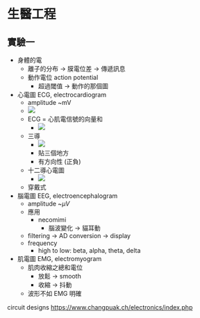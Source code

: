 # 生醫工程
## 實驗一
- 身體的電
	- 離子的分布 → 膜電位差 → 傳遞訊息
	- 動作電位 action potential
		- 超過閾值 → 動作的那個圖
- 心電圖 ECG, electrocardiogram
	- amplitude ~mV	
	- ![](https://i.imgur.com/WYpqVBz.png)
	- ECG = 心肌電信號的向量和
		- ![](https://i.imgur.com/d3BAGv5.png)
	- 三導
		- ![](https://i.imgur.com/ID8KgJc.png)
		- 貼三個地方
		- 有方向性 (正負)
	- 十二導心電圖
		- ![](https://i.imgur.com/pH8dSwR.jpg)
	- 穿戴式
- 腦電圖 EEG, electroencephalogram
	- amplitude ~$\mu V$
	- 應用
		- necomimi
			- 腦波變化 → 貓耳動
	- filtering → AD conversion → display
	- frequency
		- high to low: beta, alpha, theta, delta
- 肌電圖 EMG, electromyogram
	- 肌肉收縮之總和電位
		- 放鬆 → smooth
		- 收縮 → 抖動
	- 波形不如 EMG 明確

circuit designs
https://www.changpuak.ch/electronics/index.php